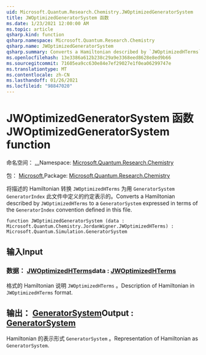 ```yaml
---
uid: Microsoft.Quantum.Research.Chemistry.JWOptimizedGeneratorSystem
title: JWOptimizedGeneratorSystem 函数
ms.date: 1/23/2021 12:00:00 AM
ms.topic: article
qsharp.kind: function
qsharp.namespace: Microsoft.Quantum.Research.Chemistry
qsharp.name: JWOptimizedGeneratorSystem
qsharp.summary: Converts a Hamiltonian described by `JWOptimizedHTerms` to a `GeneratorSystem` expressed in terms of the `GeneratorIndex` convention defined in this file.
ms.openlocfilehash: 13e3386a612b238c29a9e3368eed8628e8ed9b66
ms.sourcegitcommit: 71605ea9cc630e84e7ef29027e1f0ea06299747e
ms.translationtype: MT
ms.contentlocale: zh-CN
ms.lasthandoff: 01/26/2021
ms.locfileid: "98847020"
---
```

# <a name="jwoptimizedgeneratorsystem-function"></a><span data-ttu-id="717b5-102">JWOptimizedGeneratorSystem 函数</span><span class="sxs-lookup"><span data-stu-id="717b5-102">JWOptimizedGeneratorSystem function</span></span>

<span data-ttu-id="717b5-103">命名空间： [...](xref:Microsoft.Quantum.Research.Chemistry)</span><span class="sxs-lookup"><span data-stu-id="717b5-103">Namespace: [Microsoft.Quantum.Research.Chemistry](xref:Microsoft.Quantum.Research.Chemistry)</span></span>

<span data-ttu-id="717b5-104">包： [Microsoft.](https://nuget.org/packages/Microsoft.Quantum.Research.Chemistry)</span><span class="sxs-lookup"><span data-stu-id="717b5-104">Package: [Microsoft.Quantum.Research.Chemistry](https://nuget.org/packages/Microsoft.Quantum.Research.Chemistry)</span></span>


<span data-ttu-id="717b5-105">将描述的 Hamiltonian 转换 `JWOptimizedHTerms` 为用 `GeneratorSystem` `GeneratorIndex` 此文件中定义的约定表示的。</span><span class="sxs-lookup"><span data-stu-id="717b5-105">Converts a Hamiltonian described by `JWOptimizedHTerms` to a `GeneratorSystem` expressed in terms of the `GeneratorIndex` convention defined in this file.</span></span>

```qsharp
function JWOptimizedGeneratorSystem (data : Microsoft.Quantum.Chemistry.JordanWigner.JWOptimizedHTerms) : Microsoft.Quantum.Simulation.GeneratorSystem
```


## <a name="input"></a><span data-ttu-id="717b5-106">输入</span><span class="sxs-lookup"><span data-stu-id="717b5-106">Input</span></span>

### <a name="data--jwoptimizedhterms"></a><span data-ttu-id="717b5-107">数据： [JWOptimizedHTerms](xref:Microsoft.Quantum.Chemistry.JordanWigner.JWOptimizedHTerms)</span><span class="sxs-lookup"><span data-stu-id="717b5-107">data : [JWOptimizedHTerms](xref:Microsoft.Quantum.Chemistry.JordanWigner.JWOptimizedHTerms)</span></span>

<span data-ttu-id="717b5-108">格式的 Hamiltonian 说明 `JWOptimizedHTerms` 。</span><span class="sxs-lookup"><span data-stu-id="717b5-108">Description of Hamiltonian in `JWOptimizedHTerms` format.</span></span>



## <a name="output--generatorsystem"></a><span data-ttu-id="717b5-109">输出： [GeneratorSystem](xref:Microsoft.Quantum.Simulation.GeneratorSystem)</span><span class="sxs-lookup"><span data-stu-id="717b5-109">Output : [GeneratorSystem](xref:Microsoft.Quantum.Simulation.GeneratorSystem)</span></span>

<span data-ttu-id="717b5-110">Hamiltonian 的表示形式 `GeneratorSystem` 。</span><span class="sxs-lookup"><span data-stu-id="717b5-110">Representation of Hamiltonian as `GeneratorSystem`.</span></span>